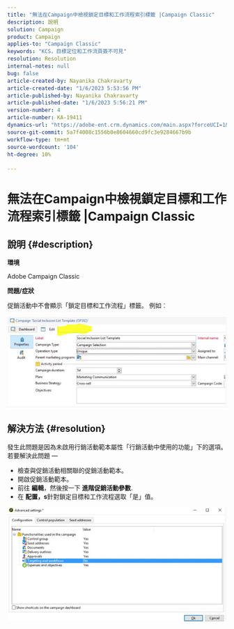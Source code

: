 ```yaml
---
title: "無法在Campaign中檢視鎖定目標和工作流程索引標籤 |Campaign Classic"
description: 說明
solution: Campaign
product: Campaign
applies-to: "Campaign Classic"
keywords: "KCS，目標定位和工作流頁簽不可見"
resolution: Resolution
internal-notes: null
bug: false
article-created-by: Nayanika Chakravarty
article-created-date: "1/6/2023 5:53:56 PM"
article-published-by: Nayanika Chakravarty
article-published-date: "1/6/2023 5:56:21 PM"
version-number: 4
article-number: KA-19411
dynamics-url: "https://adobe-ent.crm.dynamics.com/main.aspx?forceUCI=1&pagetype=entityrecord&etn=knowledgearticle&id=d629bf14-eb8d-ed11-81ac-6045bd006ce9"
source-git-commit: 5a7f4008c1556b0e8604660cd9fc3e9284667b9b
workflow-type: tm+mt
source-wordcount: '104'
ht-degree: 10%

---
```


# 無法在Campaign中檢視鎖定目標和工作流程索引標籤 |Campaign Classic

## 說明 {#description}


<b>環境</b>

Adobe Campaign Classic

<b>問題/症狀</b>

促銷活動中不會顯示「鎖定目標和工作流程」標籤。 例如︰<br><br>![](assets/___d729bf14-eb8d-ed11-81ac-6045bd006ce9___.png)<br>

## 解決方法 {#resolution}


發生此問題是因為未啟用行銷活動範本屬性「行銷活動中使用的功能」下的選項。 若要解決此問題 — 

- 檢查與促銷活動相關聯的促銷活動範本。
- 開啟促銷活動範本。
- 前往 <b>編輯</b>，然後按一下 <b>進階促銷活動參數</b>.
- 在 <b>配置，s</b>針對鎖定目標和工作流程選取「是」值。


![](assets/f184a935-4ace-ec11-a7b5-00224809c196.png)
